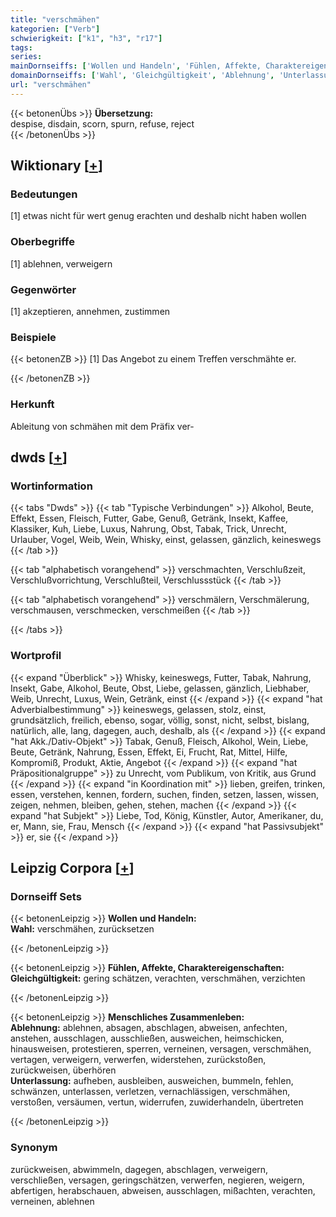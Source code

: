 ```yaml
---
title: "verschmähen"
kategorien: ["Verb"]
schwierigkeit: ["k1", "h3", "r17"]
tags:
series:
mainDornseiffs: ['Wollen und Handeln', 'Fühlen, Affekte, Charaktereigenschaften', 'Menschliches Zusammenleben']
domainDornseiffs: ['Wahl', 'Gleichgültigkeit', 'Ablehnung', 'Unterlassung']
url: "verschmähen"
---
```


{{< betonenÜbs >}}
**Übersetzung:**  
despise, disdain, scorn, spurn, refuse, reject  
{{< /betonenÜbs >}}

## Wiktionary [[+](https://de.wiktionary.org/wiki/verschmähen)]

### Bedeutungen
[1] etwas nicht für wert genug erachten und deshalb nicht haben wollen  

### Oberbegriffe
[1] ablehnen, verweigern  

### Gegenwörter
[1] akzeptieren, annehmen, zustimmen  

### Beispiele
{{< betonenZB >}}
[1] Das Angebot zu einem Treffen verschmähte er.  

{{< /betonenZB >}}
### Herkunft
Ableitung von schmähen mit dem Präfix ver-  



## dwds [[+](https://www.dwds.de/wb/verschmähen)]

### Wortinformation
{{< tabs "Dwds" >}}
{{< tab "Typische Verbindungen" >}}
Alkohol, Beute, Effekt, Essen, Fleisch, Futter, Gabe, Genuß, Getränk, Insekt, Kaffee, Klassiker, Kuh, Liebe, Luxus, Nahrung, Obst, Tabak, Trick, Unrecht, Urlauber, Vogel, Weib, Wein, Whisky, einst, gelassen, gänzlich, keineswegs
{{< /tab >}}

{{< tab "alphabetisch vorangehend" >}}
verschmachten, Verschlußzeit, Verschlußvorrichtung, Verschlußteil, Verschlussstück
{{< /tab >}}

{{< tab "alphabetisch vorangehend" >}}
verschmälern, Verschmälerung, verschmausen, verschmecken, verschmeißen
{{< /tab >}}

{{< /tabs >}}

### Wortprofil
{{< expand "Überblick" >}} Whisky, keineswegs, Futter, Tabak, Nahrung, Insekt, Gabe, Alkohol, Beute, Obst, Liebe, gelassen, gänzlich, Liebhaber, Weib, Unrecht, Luxus, Wein, Getränk, einst {{< /expand >}}
{{< expand "hat Adverbialbestimmung" >}} keineswegs, gelassen, stolz, einst, grundsätzlich, freilich, ebenso, sogar, völlig, sonst, nicht, selbst, bislang, natürlich, alle, lang, dagegen, auch, deshalb, als {{< /expand >}}
{{< expand "hat Akk./Dativ-Objekt" >}} Tabak, Genuß, Fleisch, Alkohol, Wein, Liebe, Beute, Getränk, Nahrung, Essen, Effekt, Ei, Frucht, Rat, Mittel, Hilfe, Kompromiß, Produkt, Aktie, Angebot {{< /expand >}}
{{< expand "hat Präpositionalgruppe" >}} zu Unrecht, vom Publikum, von Kritik, aus Grund {{< /expand >}}
{{< expand "in Koordination mit" >}} lieben, greifen, trinken, essen, verstehen, kennen, fordern, suchen, finden, setzen, lassen, wissen, zeigen, nehmen, bleiben, gehen, stehen, machen {{< /expand >}}
{{< expand "hat Subjekt" >}} Liebe, Tod, König, Künstler, Autor, Amerikaner, du, er, Mann, sie, Frau, Mensch {{< /expand >}}
{{< expand "hat Passivsubjekt" >}} er, sie {{< /expand >}}

## Leipzig Corpora [[+](https://corpora.uni-leipzig.de/en/res?word=verschmähen&corpusId=deu_newscrawl-public_2018)]

### Dornseiff Sets
{{< betonenLeipzig >}}
**Wollen und Handeln:**  
**Wahl:** verschmähen, zurücksetzen  

{{< /betonenLeipzig >}}


{{< betonenLeipzig >}}
**Fühlen, Affekte, Charaktereigenschaften:**  
**Gleichgültigkeit:** gering schätzen, verachten, verschmähen, verzichten  

{{< /betonenLeipzig >}}


{{< betonenLeipzig >}}
**Menschliches Zusammenleben:**  
**Ablehnung:** ablehnen, absagen, abschlagen, abweisen, anfechten, anstehen, ausschlagen, ausschließen, ausweichen, heimschicken, hinausweisen, protestieren, sperren, verneinen, versagen, verschmähen, vertagen, verweigern, verwerfen, widerstehen, zurückstoßen, zurückweisen, überhören  
**Unterlassung:** aufheben, ausbleiben, ausweichen, bummeln, fehlen, schwänzen, unterlassen, verletzen, vernachlässigen, verschmähen, verstoßen, versäumen, vertun, widerrufen, zuwiderhandeln, übertreten  

{{< /betonenLeipzig >}}

### Synonym
zurückweisen, abwimmeln, dagegen, abschlagen, verweigern, verschließen, versagen, geringschätzen, verwerfen, negieren, weigern, abfertigen, herabschauen, abweisen, ausschlagen, mißachten, verachten, verneinen, ablehnen

